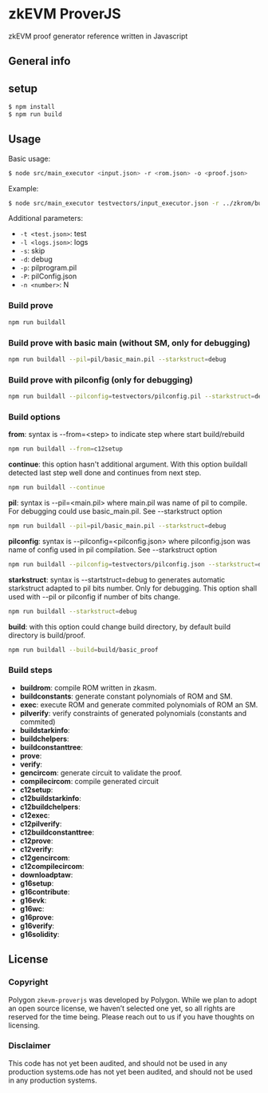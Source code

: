 # zkEVM ProverJS
zkEVM proof generator reference written in Javascript

## General info

## setup
```sh
$ npm install
$ npm run build
```

## Usage
Basic usage:
```sh
$ node src/main_executor <input.json> -r <rom.json> -o <proof.json>
```
Example:
```sh
$ node src/main_executor testvectors/input_executor.json -r ../zkrom/build/rom.json -o tmp/commit.bin
```
Additional parameters:

- `-t <test.json>`: test
- `-l <logs.json>`: logs
- `-s`: skip
- `-d`: debug
- `-p`: pilprogram.pil
- `-P`: pilConfig.json
- `-n <number>`: N

### Build prove
```sh
npm run buildall
```
### Build prove with basic main (without SM, only for debugging)
```sh
npm run buildall --pil=pil/basic_main.pil --starkstruct=debug
```
### Build prove with pilconfig (only for debugging)
```sh
npm run buildall --pilconfig=testvectors/pilconfig.pil --starkstruct=debug
```
### Build options
**from**: syntax is --from=\<step\> to indicate step where start build/rebuild
```sh
npm run buildall --from=c12setup
```
**continue**: this option hasn't additional argument. With this option buildall detected last step well done and continues from next step.
```sh
npm run buildall --continue
```
**pil**: syntax is --pil=\<main.pil\> where main.pil was name of pil to compile. For debugging could use basic_main.pil. See --starkstruct option
```sh
npm run buildall --pil=pil/basic_main.pil --starkstruct=debug
```
**pilconfig**: syntax is --pilconfig=<pilconfig.json> where pilconfig.json was name of config used in pil compilation. See --starkstruct option
```sh
npm run buildall --pilconfig=testvectors/pilconfig.json --starkstruct=debug
```
**starkstruct**: syntax is --startstruct=debug to generates automatic starkstruct adapted to pil bits number. Only for debugging. This option shall used with --pil or pilconfig if number of bits change.
```sh
npm run buildall --starkstruct=debug
```
**build**: with this option could change build directory, by default build directory is build/proof.
```sh
npm run buildall --build=build/basic_proof
```
### Build steps
- **buildrom**: compile ROM written in zkasm.
- **buildconstants**: generate constant polynomials of ROM and SM.
- **exec**: execute ROM and generate commited polynomials of ROM an SM.
- **pilverify**: verify constraints of generated polynomials (constants and commited)
- **buildstarkinfo**:
- **buildchelpers**:
- **buildconstanttree**:
- **prove**:
- **verify**:
- **gencircom**: generate circuit to validate the proof.
- **compilecircom**: compile generated circuit
- **c12setup**:
- **c12buildstarkinfo**:
- **c12buildchelpers**:
- **c12exec**:
- **c12pilverify**:
- **c12buildconstanttree**:
- **c12prove**:
- **c12verify**:
- **c12gencircom**:
- **c12compilecircom**:
- **downloadptaw**:
- **g16setup**:
- **g16contribute**:
- **g16evk**:
- **g16wc**:
- **g16prove**:
- **g16verify**:
- **g16solidity**:

## License

### Copyright
Polygon `zkevm-proverjs` was developed by Polygon. While we plan to adopt an open source license, we haven’t selected one yet, so all rights are reserved for the time being. Please reach out to us if you have thoughts on licensing.

### Disclaimer
This code has not yet been audited, and should not be used in any production systems.ode has not yet been audited, and should not be used in any production systems.
